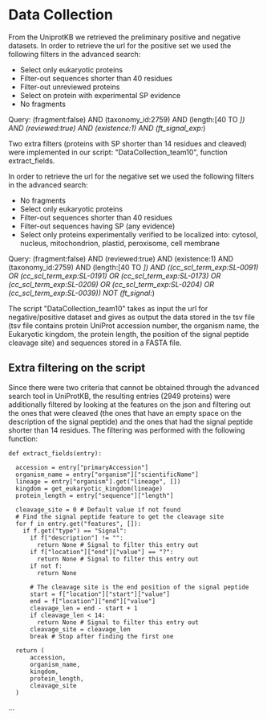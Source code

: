 # Data Collection

From the UniprotKB we retrieved the preliminary positive and negative datasets. In order to retrieve the url for the positive set we used the following filters in the advanced search: 

* Select only eukaryotic proteins
* Filter-out sequences shorter than 40 residues
* Filter-out unreviewed proteins
* Select on protein with experimental SP evidence
* No fragments

Query: (fragment:false) AND (taxonomy_id:2759) AND (length:[40 TO *]) AND (reviewed:true) AND (existence:1) AND (ft_signal_exp:*)

Two extra filters (proteins with SP shorter than 14 residues and cleaved) were implemented in our script: "DataCollection_team10", function extract_fields.

In order to retrieve the url for the negative set we used the following filters in the advanced search: 

* No fragments
* Select only eukaryotic proteins
* Filter-out sequences shorter than 40 residues
* Filter-out sequences having SP (any evidence)
* Select only proteins experimentally verified to be localized into: cytosol, nucleus, mitochondrion, plastid, peroxisome, cell membrane

Query: (fragment:false) AND (reviewed:true) AND (existence:1) AND (taxonomy_id:2759) AND (length:[40 TO *]) AND ((cc_scl_term_exp:SL-0091) OR (cc_scl_term_exp:SL-0191) OR (cc_scl_term_exp:SL-0173) OR (cc_scl_term_exp:SL-0209) OR (cc_scl_term_exp:SL-0204) OR (cc_scl_term_exp:SL-0039)) NOT (ft_signal:*)

The script "DataCollection_team10" takes as input the url for negative/positive dataset and gives as output the data stored in the tsv file (tsv file contains protein UniProt accession number, the organism name, the Eukaryotic kingdom, the protein length, the position of the signal peptide cleavage site) and sequences stored in a FASTA file.

## Extra filtering on the script

Since there were two criteria that cannot be obtained through the advanced search tool in UniProtKB, the resulting entries (2949 proteins) were additionally filtered by looking at the features on the json and filtering out the ones that were cleaved (the ones that have an empty space on the description of the signal peptide) and the ones that had the signal peptide shorter than 14 residues. The filtering was performed with the following function:

~~~
def extract_fields(entry):

  accession = entry["primaryAccession"]
  organism_name = entry["organism"]["scientificName"]
  lineage = entry["organism"].get("lineage", [])
  kingdom = get_eukaryotic_kingdom(lineage)
  protein_length = entry["sequence"]["length"]

  cleavage_site = 0 # Default value if not found
  # Find the signal peptide feature to get the cleavage site
  for f in entry.get("features", []):
    if f.get("type") == "Signal":
      if f["description"] != "":
        return None # Signal to filter this entry out
      if f["location"]["end"]["value"] == "?":
        return None # Signal to filter this entry out
      if not f:
        return None

      # The cleavage site is the end position of the signal peptide
      start = f["location"]["start"]["value"]
      end = f["location"]["end"]["value"]
      cleavage_len = end - start + 1
      if cleavage_len < 14:
        return None # Signal to filter this entry out
      cleavage_site = cleavage_len
      break # Stop after finding the first one

  return (
      accession,
      organism_name,
      kingdom,
      protein_length,
      cleavage_site
  )
  ~~~

...
